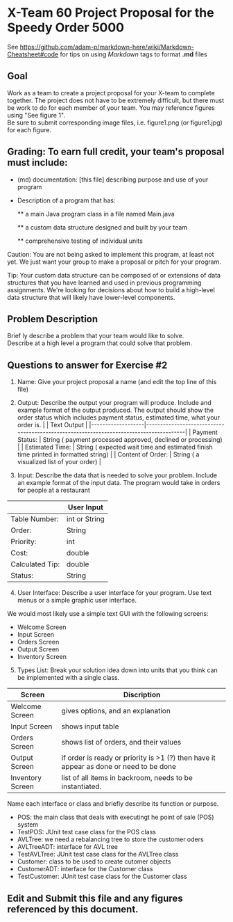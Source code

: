 # X-Team 60 Project Proposal for the Speedy Order 5000

See https://github.com/adam-p/markdown-here/wiki/Markdown-Cheatsheet#code for tips on using *Markdown* tags to format __.md__ files

## Goal

Work as a team to create a project proposal for your X-team to complete together.
The project does not have to be extremely difficult,
but there must be work to do for each member of your team.
You may reference figures using "See figure 1".  
Be sure to submit corresponding image files, i.e. figure1.png (or figure1.jpg) for each figure.

## Grading: To earn full credit, your team's proposal must include:

* (md) documentation: [this file] describing purpose and use of your program

* Description of a program that has:

  ** a main Java program class in a file named Main.java
  
  ** a custom data structure designed and built by your team
  
  ** comprehensive testing of individual units
  

 Caution: You are not being asked to implement this program, at least not yet. 
 We just want your group to make a proposal or pitch for your program.

 Tip: Your custom data structure can be composed of or extensions of data structures that you have learned and used in previous programming assignments.  We're looking for decisions about how to build a high-level data structure that will likely have lower-level components.

## Problem Description

Brief ly describe a problem that your team would like to solve.  
Describe at a high level a program that could solve that problem.

## Questions to answer for Exercise #2

1. Name: Give your project proposal a name (and edit the top line of this file)

2. Output: Describe the output your program will produce.  Include and example format of the output produced.
The output should show the order status which includes payment status, estimated time, what your order is.
|                   |  Text Output                                                                           |
|-------------------|----------------------------------------------------------------------------------------|
| Payment Status:   |   String  ( payment processed approved, declined or processing)                        |
| Estimated Time:   |   String  ( expected wait time and estimated finish time printed in formatted string)  |
| Content of Order: |   String  ( a visualized list of your order)                                           |



3. Input: Describe the data that is needed to solve your problem. Include an example format of the input data.
The program would take in orders for people at a restaurant 

|                 |   User Input        |
|-----------------|---------------------|
| Table Number:   |   int or String     |
| Order:          |   String            |
| Priority:       |   int               |
| Cost:           |   double            |
| Calculated Tip: |   double            |
| Status:         |   String            |

4. User Interface: Describe a user interface for your program.  Use text menus or a simple graphic user interface.

We would most likely use a simple text GUI with the following screens:

 - Welcome Screen
 - Input Screen
 - Orders Screen
 - Output Screen
 - Inventory Screen

5. Types List: Break your solution idea down into units that you think can be implemented with a single class.

| Screen           | Discription                                                  |
| ---------------- | ------------------------------------------------------------ |
| Welcome Screen   | gives options, and an explanation                            |
| Input Screen     | shows input table                                            |
| Orders Screen    | shows list of orders, and their values                       |
| Output Screen    | if order is ready or priority is >1 (?) then have it appear as done or need to be done |
| Inventory Screen | list of all items in backroom, needs to be instantiated.     |

Name each interface or class and briefly describe its function or purpose.

- POS: the main class that deals with executingt he point of sale (POS) system
- TestPOS: JUnit test case class for the POS class 
- AVLTree: we need a rebalancing tree to store the customer oders
- AVLTreeADT: interface for AVL tree
- TestAVLTree: JUnit test case class for the AVLTree class
- Customer: class to be used to create cutomer objects
- CustomerADT: interface for the Customer class
- TestCustomer: JUnit test case class for the Customer class 


## Edit and Submit this file and any figures referenced by this document.

